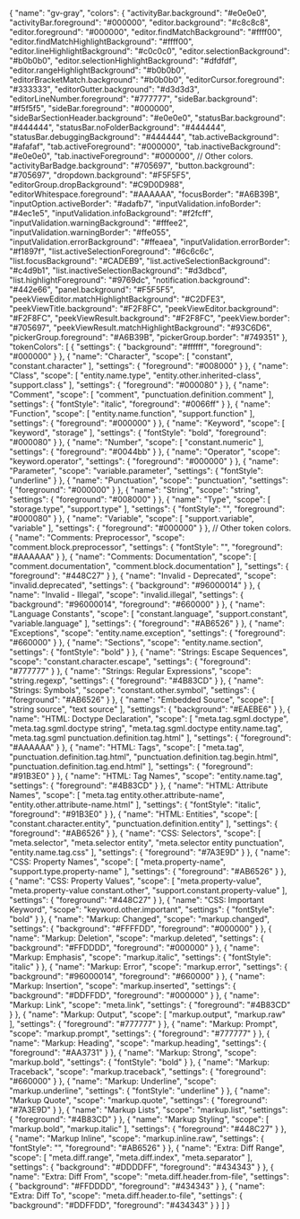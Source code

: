{
    "name": "gv-gray",
    "colors": {
        "activityBar.background": "#e0e0e0",
        "activityBar.foreground": "#000000",
        "editor.background": "#c8c8c8",
        "editor.foreground": "#000000",
        "editor.findMatchBackground": "#ffff00",
        "editor.findMatchHighlightBackground": "#ffff00",
        "editor.lineHighlightBackground": "#c0c0c0",
        "editor.selectionBackground": "#b0b0b0",
        "editor.selectionHighlightBackground": "#dfdfdf",
        "editor.rangeHighlightBackground": "#b0b0b0",
        "editorBracketMatch.background": "#b0b0b0",
        "editorCursor.foreground": "#333333",
        "editorGutter.background": "#d3d3d3",
        "editorLineNumber.foreground": "#777777",
        "sideBar.background": "#f5f5f5",
        "sideBar.foreground": "#000000",
        "sideBarSectionHeader.background": "#e0e0e0",
        "statusBar.background": "#444444",
        "statusBar.noFolderBackground": "#444444",
        "statusBar.debuggingBackground": "#444444",
        "tab.activeBackground": "#afafaf",
        "tab.activeForeground": "#000000",
        "tab.inactiveBackground": "#e0e0e0",
        "tab.inactiveForeground": "#000000",
        // Other colors.
        "activityBarBadge.background": "#705697",
        "button.background": "#705697",
        "dropdown.background": "#F5F5F5",
        "editorGroup.dropBackground": "#C9D0D988",
        "editorWhitespace.foreground": "#AAAAAA",
        "focusBorder": "#A6B39B",
        "inputOption.activeBorder": "#adafb7",
        "inputValidation.infoBorder": "#4ec1e5",
        "inputValidation.infoBackground": "#f2fcff",
        "inputValidation.warningBackground": "#fffee2",
        "inputValidation.warningBorder": "#ffe055",
        "inputValidation.errorBackground": "#ffeaea",
        "inputValidation.errorBorder": "#f1897f",
        "list.activeSelectionForeground": "#6c6c6c",
        "list.focusBackground": "#CADEB9",
        "list.activeSelectionBackground": "#c4d9b1",
        "list.inactiveSelectionBackground": "#d3dbcd",
        "list.highlightForeground": "#9769dc",
        "notification.background": "#442e66",
        "panel.background": "#F5F5F5",
        "peekViewEditor.matchHighlightBackground": "#C2DFE3",
        "peekViewTitle.background": "#F2F8FC",
        "peekViewEditor.background": "#F2F8FC",
        "peekViewResult.background": "#F2F8FC",
        "peekView.border": "#705697",
        "peekViewResult.matchHighlightBackground": "#93C6D6",
        "pickerGroup.foreground": "#A6B39B",
        "pickerGroup.border": "#749351"
    },
    "tokenColors": [
        {
            "settings": {
                "background": "#ffffff",
                "foreground": "#000000"
            }
        },
        {
            "name": "Character",
            "scope": [
                "constant",
                "constant.character"
            ],
            "settings": {
                "foreground": "#008000"
            }
        },
        {
            "name": "Class",
            "scope": [
                "entity.name.type",
                "entity.other.inherited-class",
                "support.class"
            ],
            "settings": {
                "foreground": "#000080"
            }
        },
        {
            "name": "Comment",
            "scope": [
                "comment",
                "punctuation.definition.comment"
            ],
            "settings": {
                "fontStyle": "italic",
                "foreground": "#0066ff"
            }
        },
        {
            "name": "Function",
            "scope": [
                "entity.name.function",
                "support.function"
            ],
            "settings": {
                "foreground": "#000000"
            }
        },
        {
            "name": "Keyword",
            "scope": [
                "keyword",
                "storage"
            ],
            "settings": {
                "fontStyle": "bold",
                "foreground": "#000080"
            }
        },
        {
            "name": "Number",
            "scope": [
                "constant.numeric"
            ],
            "settings": {
                "foreground": "#0044bb"
            }
        },
        {
            "name": "Operator",
            "scope": "keyword.operator",
            "settings": {
                "foreground": "#000000"
            }
        },
        {
            "name": "Parameter",
            "scope": "variable.parameter",
            "settings": {
                "fontStyle": "underline"
            }
        },
        {
            "name": "Punctuation",
            "scope": "punctuation",
            "settings": {
                "foreground": "#000000"
            }
        },
        {
            "name": "String",
            "scope": "string",
            "settings": {
                "foreground": "#008000"
            }
        },
        {
            "name": "Type",
            "scope": [
                "storage.type",
                "support.type"
            ],
            "settings": {
                "fontStyle": "",
                "foreground": "#000080"
            }
        },
        {
            "name": "Variable",
            "scope": [
                "support.variable",
                "variable"
            ],
            "settings": {
                "foreground": "#000000"
            }
        },
        // Other token colors.
        {
            "name": "Comments: Preprocessor",
            "scope": "comment.block.preprocessor",
            "settings": {
                "fontStyle": "",
                "foreground": "#AAAAAA"
            }
        },
        {
            "name": "Comments: Documentation",
            "scope": [
                "comment.documentation",
                "comment.block.documentation"
            ],
            "settings": {
                "foreground": "#448C27"
            }
        },
        {
            "name": "Invalid - Deprecated",
            "scope": "invalid.deprecated",
            "settings": {
                "background": "#96000014"
            }
        },
        {
            "name": "Invalid - Illegal",
            "scope": "invalid.illegal",
            "settings": {
                "background": "#96000014",
                "foreground": "#660000"
            }
        },
        {
            "name": "Language Constants",
            "scope": [
                "constant.language",
                "support.constant",
                "variable.language"
            ],
            "settings": {
                "foreground": "#AB6526"
            }
        },
        {
            "name": "Exceptions",
            "scope": "entity.name.exception",
            "settings": {
                "foreground": "#660000"
            }
        },
        {
            "name": "Sections",
            "scope": "entity.name.section",
            "settings": {
                "fontStyle": "bold"
            }
        },
        {
            "name": "Strings: Escape Sequences",
            "scope": "constant.character.escape",
            "settings": {
                "foreground": "#777777"
            }
        },
        {
            "name": "Strings: Regular Expressions",
            "scope": "string.regexp",
            "settings": {
                "foreground": "#4B83CD"
            }
        },
        {
            "name": "Strings: Symbols",
            "scope": "constant.other.symbol",
            "settings": {
                "foreground": "#AB6526"
            }
        },
        {
            "name": "Embedded Source",
            "scope": [
                "string source",
                "text source"
            ],
            "settings": {
                "background": "#EAEBE6"
            }
        },
        {
            "name": "HTML: Doctype Declaration",
            "scope": [
                "meta.tag.sgml.doctype",
                "meta.tag.sgml.doctype string",
                "meta.tag.sgml.doctype entity.name.tag",
                "meta.tag.sgml punctuation.definition.tag.html"
            ],
            "settings": {
                "foreground": "#AAAAAA"
            }
        },
        {
            "name": "HTML: Tags",
            "scope": [
                "meta.tag",
                "punctuation.definition.tag.html",
                "punctuation.definition.tag.begin.html",
                "punctuation.definition.tag.end.html"
            ],
            "settings": {
                "foreground": "#91B3E0"
            }
        },
        {
            "name": "HTML: Tag Names",
            "scope": "entity.name.tag",
            "settings": {
                "foreground": "#4B83CD"
            }
        },
        {
            "name": "HTML: Attribute Names",
            "scope": [
                "meta.tag entity.other.attribute-name",
                "entity.other.attribute-name.html"
            ],
            "settings": {
                "fontStyle": "italic",
                "foreground": "#91B3E0"
            }
        },
        {
            "name": "HTML: Entities",
            "scope": [
                "constant.character.entity",
                "punctuation.definition.entity"
            ],
            "settings": {
                "foreground": "#AB6526"
            }
        },
        {
            "name": "CSS: Selectors",
            "scope": [
                "meta.selector",
                "meta.selector entity",
                "meta.selector entity punctuation",
                "entity.name.tag.css"
            ],
            "settings": {
                "foreground": "#7A3E9D"
            }
        },
        {
            "name": "CSS: Property Names",
            "scope": [
                "meta.property-name",
                "support.type.property-name"
            ],
            "settings": {
                "foreground": "#AB6526"
            }
        },
        {
            "name": "CSS: Property Values",
            "scope": [
                "meta.property-value",
                "meta.property-value constant.other",
                "support.constant.property-value"
            ],
            "settings": {
                "foreground": "#448C27"
            }
        },
        {
            "name": "CSS: Important Keyword",
            "scope": "keyword.other.important",
            "settings": {
                "fontStyle": "bold"
            }
        },
        {
            "name": "Markup: Changed",
            "scope": "markup.changed",
            "settings": {
                "background": "#FFFFDD",
                "foreground": "#000000"
            }
        },
        {
            "name": "Markup: Deletion",
            "scope": "markup.deleted",
            "settings": {
                "background": "#FFDDDD",
                "foreground": "#000000"
            }
        },
        {
            "name": "Markup: Emphasis",
            "scope": "markup.italic",
            "settings": {
                "fontStyle": "italic"
            }
        },
        {
            "name": "Markup: Error",
            "scope": "markup.error",
            "settings": {
                "background": "#96000014",
                "foreground": "#660000"
            }
        },
        {
            "name": "Markup: Insertion",
            "scope": "markup.inserted",
            "settings": {
                "background": "#DDFFDD",
                "foreground": "#000000"
            }
        },
        {
            "name": "Markup: Link",
            "scope": "meta.link",
            "settings": {
                "foreground": "#4B83CD"
            }
        },
        {
            "name": "Markup: Output",
            "scope": [
                "markup.output",
                "markup.raw"
            ],
            "settings": {
                "foreground": "#777777"
            }
        },
        {
            "name": "Markup: Prompt",
            "scope": "markup.prompt",
            "settings": {
                "foreground": "#777777"
            }
        },
        {
            "name": "Markup: Heading",
            "scope": "markup.heading",
            "settings": {
                "foreground": "#AA3731"
            }
        },
        {
            "name": "Markup: Strong",
            "scope": "markup.bold",
            "settings": {
                "fontStyle": "bold"
            }
        },
        {
            "name": "Markup: Traceback",
            "scope": "markup.traceback",
            "settings": {
                "foreground": "#660000"
            }
        },
        {
            "name": "Markup: Underline",
            "scope": "markup.underline",
            "settings": {
                "fontStyle": "underline"
            }
        },
        {
            "name": "Markup Quote",
            "scope": "markup.quote",
            "settings": {
                "foreground": "#7A3E9D"
            }
        },
        {
            "name": "Markup Lists",
            "scope": "markup.list",
            "settings": {
                "foreground": "#4B83CD"
            }
        },
        {
            "name": "Markup Styling",
            "scope": [
                "markup.bold",
                "markup.italic"
            ],
            "settings": {
                "foreground": "#448C27"
            }
        },
        {
            "name": "Markup Inline",
            "scope": "markup.inline.raw",
            "settings": {
                "fontStyle": "",
                "foreground": "#AB6526"
            }
        },
        {
            "name": "Extra: Diff Range",
            "scope": [
                "meta.diff.range",
                "meta.diff.index",
                "meta.separator"
            ],
            "settings": {
                "background": "#DDDDFF",
                "foreground": "#434343"
            }
        },
        {
            "name": "Extra: Diff From",
            "scope": "meta.diff.header.from-file",
            "settings": {
                "background": "#FFDDDD",
                "foreground": "#434343"
            }
        },
        {
            "name": "Extra: Diff To",
            "scope": "meta.diff.header.to-file",
            "settings": {
                "background": "#DDFFDD",
                "foreground": "#434343"
            }
        }
    ]
}
